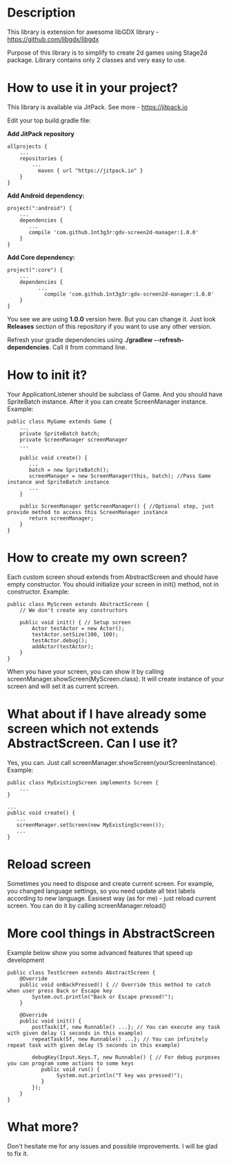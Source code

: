 # Description

This library is extension for awesome libGDX library - https://github.com/libgdx/libgdx

Purpose of this library is to simplify to create 2d games using Stage2d package. Library contains only 2 classes and very easy to use.

# How to use it in your project?

This library is available via JitPack. See more - https://jitpack.io

Edit your top build.gradle file:

**Add JitPack repository**

    allprojects {
        ...
        repositories {
            ...
	          maven { url "https://jitpack.io" }
        }
    }
    
**Add Android dependency:**

    project(":android") {
        ...
        dependencies {
           ...
           compile 'com.github.1nt3g3r:gdx-screen2d-manager:1.0.0'
        }
    }

**Add Core dependency:**

    project(":core") {
        ...
        dependencies {
              ...
    	        compile 'com.github.1nt3g3r:gdx-screen2d-manager:1.0.0'
        }
    }
    
 You see we are using **1.0.0** version here. But you can change it. Just look **Releases** section of this repository if you want to use any other version.
  
 Refresh your gradle dependencies using **./gradlew --refresh-dependencies**. Call it from command line.

# How to init it?

Your ApplicationListener should be subclass of Game. And you should have SpriteBatch instance. After it you can create ScreenManager instance. Example:

    public class MyGame extends Game {
        ...
        private SpriteBatch batch;
        private ScreenManager screenManager
        ...
        
        public void create() {
           ...
           batch = new SpriteBatch();
           screenManager = new ScreenManager(this, batch); //Pass Game instance and SpriteBatch instance
           ...
        }
        
        public ScreenManager getScreenManager() { //Optional step, just provide method to access this ScreenManager instance
           return screenManager;
        }
    }
    
# How to create my own screen?

Each custom screen shoud extends from AbstractScreen and should have empty constructor. You should initialize your screen in init() method, not in constructor. Example:

    public class MyScreen extends AbstractScreen {
        // We don't create any constructors
        
        public void init() { // Setup screen
            Actor testActor = new Actor();
            testActor.setSize(100, 100);
            testActor.debug();
            addActor(testActor);
        }
    }
    
When you have your screen, you can show it by calling screenManager.showScreen(MyScreen.class). It will create instance of your screen and will set it as current screen.

# What about if I have already some screen which not extends AbstractScreen. Can I use it?

Yes, you can. Just call screenManager.showScreen(yourScreenInstance). Example:

    public class MyExistingScreen implements Screen {
        ...
    }
    
    ...
    public void create() {
       ...
       screenManager.setScreen(new MyExistingScreen());
       ...
    }

# Reload screen
Sometimes you need to dispose and create current screen. For example, you changed language settings, so you need update all text labels according to new language. Easisest way (as for me) - just reload current screen. You can do it by calling screenManager.reload()

# More cool things in AbstractScreen

Example below show you some advanced features that speed up development
    
    public class TestScreen extends AbstractScreen {
        @Override
        public void onBackPressed() { // Override this method to catch when user press Back or Escape key
            System.out.println("Back or Escape pressed!");
        }
        
        @Override
        public void init() {
            postTask(1f, new Runnable() ...}; // You can execute any task with given delay (1 seconds in this example)
            repeatTask(5f, new Runnable() ...}; // You can infinitely repeat task with given delay (5 seconds in this example)
            
            debugKey(Input.Keys.T, new Runnable() { // For debug purposes you can program some actions to some keys
               public void run() {
                    System.out.println("T key was pressed!");
               }
            });
        }
    }
    
# What more?
Don't hesitate me for any issues and possible improvements. I will be glad to fix it.

